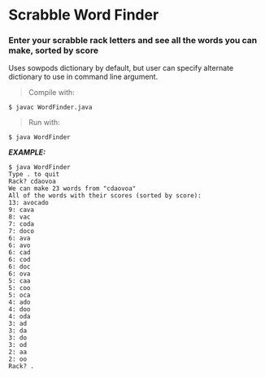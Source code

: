 # Scrabble Word Finder

### Enter your scrabble rack letters and see all the words you can make, sorted by score

Uses sowpods dictionary by default, but user can specify alternate dictionary to use in command line argument.

>Compile with:

`$ javac WordFinder.java`

>Run with:

`$ java WordFinder`

***EXAMPLE:***
```
$ java WordFinder
Type . to quit
Rack? cdaovoa
We can make 23 words from "cdaovoa"
All of the words with their scores (sorted by score):
13: avocado
9: cava
8: vac
7: coda
7: doco
6: ava
6: avo
6: cad
6: cod
6: doc
6: ova
5: caa
5: coo
5: oca
4: ado
4: doo
4: oda
3: ad
3: da
3: do
3: od
2: aa
2: oo
Rack? .
```
